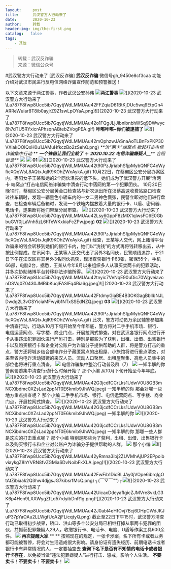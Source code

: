 ```yaml
---
layout:     post
title:      武汉警方大行动来了
date:       2020-10-23
author:     转载
header-img: img/the-first.png
catalog:   false
tags:
    - 其他
---
```


<blockquote><p>转载：武汉反诈骗<br>
来源：微信公众号</p></blockquote>

#武汉警方大行动来了
[武汉反诈骗]
**武汉反诈骗**
微信号gh_9450e8cf3caa
功能介绍对武汉市民进行反电信网络诈骗宣传防范和预警推送！

以下文章来源于两江警事，作者武汉公安孙伟
![](http://wx.qlogo.cn/mmhead/Q3auHgzwzM7Hn8kBurJD3ialyYCmQN67mAhwGtNdMsd0swVt4DZZOnw/0)**两江警事**
![]({{site.baseurl}}/postimg/La787F8fwp8Ucc5ib7GqytjWdLMMUAu42H9Qyd9zS5cJ2gvW07Ncb55JhUYZQ8SXvZa8rFoLNKOibomnBV10vt1Q.gif)![](2020-10-23
武汉警方大行动来了\\La787F8fwp8Ucc5ib7GqytjWdLMMUAu42FFZqiaD61BtKjDUc5wq9EtpGn4ARReWuiar8T8ib0ayjrZ9Z1swLpOYaA.png)![](2020-10-23
武汉警方大行动来了\\La787F8fwp8Ucc5ib7GqytjWdLMMUAu42o1FQgJLjJibnibnbhWSq9DWwyc8h7dTU5RYxicrAPhsqnABtebZVogPEA.gif)
**咔嚓咔嚓~你们被逮捕了**
![]({{site.baseurl}}/postimg/La787F8fwp8Ucc5ib7GqytjWdLMMUAu4288AYgeiarFBpc43icNuZFWEET6UP3yJhl6w3jV2rdLjezVpKIW8LmvKg.jpeg)![](2020-10-23
武汉警方大行动来了\\La787F8fwp8Ucc5ib7GqytjWdLMMUAu42mOphzwJASnaAoTLBnFxPKP30VXiakOOIQxH0u1JAMuHfkczBo2zSehQ.png)
_**治“两卡”端窝点
掀起打击电信诈骗集中行动
**_
_**一个铁箱让我们全栽了**_
＋
_**2020.10.22
电信诈骗嫌疑人**__**
合照留念**_
![]({{site.baseurl}}/postimg/La787F8fwp8Ucc5ib7GqytjWdLMMUAu42H9Qyd9zS5cJ2gvW07Ncb55JhUYZQ8SXvZa8rFoLNKOibomnBV10vt1Q.gif)
![]({{site.baseurl}}/postimg/La787F8fwp8Ucc5ib7GqytjWdLMMUAu42smsJ3HHL1sO3bnauGQZM3jjbN7KUotj4c5PNicPs03icOdLoJXVgL2Hg.gif)
**01**
![]({{site.baseurl}}/postimg/La787F8fwp8Ucc5ib7GqytjWdLMMUAu42Gh52jfOYRiaMJ9iaJEL1ZRqJKVCWJKDda3VcyxUAL7f1nTEibY9AQHyRA.png)![](2020-10-23
武汉警方大行动来了\\La787F8fwp8Ucc5ib7GqytjWdLMMUAu42t90PzJjriabhSfjpMybQNFC4oWyficXQqWsL8AQtxJqIK9KOhZWxAykA.gif)
10月22日，在蔡甸区公安分局办案区内，枣阳女子王某和她的2个同伙沮丧的低下头，她们成为了武汉警方开展“治两卡
端窝点”打击电信网络诈骗集中清查行动中落网的第一个犯罪团伙。
10月20日晚10时，蔡甸区公安分局黄金口检查站与新农派出所在汉蔡高速收费站路口检查过往车辆时，发现一辆黑色小轿车内的一女二男神色慌张，民警立即对他们进行盘查，在检查车辆后备箱时，发现一个铁箱内摆放着大量的银行卡、U盾、密码器、电话卡，遂果断将她们带至分局审查。
![]({{site.baseurl}}/postimg/La787F8fwp8Ucc5ib7GqytjWdLMMUAu42b6tHO54JiaqpxB8LLyC5M6MnfMibL6lIuvxe9PDqIZOVvKgqSVyJ9U4w.jpeg)![](2020-10-23
武汉警方大行动来了\\La787F8fwp8Ucc5ib7GqytjWdLMMUAu42Lsy6GppF8zMIX1qlwsFC6E0GbbuGVf0jLaVnh5zL6hTeWKxkiaFcZPw.jpeg)
**02**
![]({{site.baseurl}}/postimg/La787F8fwp8Ucc5ib7GqytjWdLMMUAu42Gh52jfOYRiaMJ9iaJEL1ZRqJKVCWJKDda3VcyxUAL7f1nTEibY9AQHyRA.png)![](2020-10-23
武汉警方大行动来了\\La787F8fwp8Ucc5ib7GqytjWdLMMUAu42t90PzJjriabhSfjpMybQNFC4oWyficXQqWsL8AQtxJqIK9KOhZWxAykA.gif)
经查，王某等人交代，网上赌博平台诈骗来的钱会转移到她们的银行卡内，她们以“洗钱”的方式再将钱转移出去，从中按比例提成。在讯问中，王某等人还交代出了另外3名同伙，民警顺线追踪，于21日下午在江汉区将其另外3名同伙抓获，现场查获银行卡63张，密保55个，手机66部，电脑2台，据悉，王某从今年8月以来组织多人从事买卖两卡的犯罪活动，并多次协助赌博平台转移非法诈骗所得。
![]({{site.baseurl}}/postimg/La787F8fwp8Ucc5ib7GqytjWdLMMUAu42kZGycvkNWHM7JWhTHtM4v3Ijia3muM9AvYic38JNR7YWaTMcj0QpWQng.jpeg)![](2020-10-23
武汉警方大行动来了\\La787F8fwp8Ucc5ib7GqytjWdLMMUAu42tnyic7VeNqE90uDic70WgveiavonDSVq0Z0430JMRibKuqlFASlFq4Ria6g.jpeg)![](2020-10-23
武汉警方大行动来了\\La787F8fwp8Ucc5ib7GqytjWdLMMUAu42FtdmyGiaBE4B3OKGagBbllbNJLDwdg2L3vGSYiciaMFwyib1NTxSSEdNZQ.jpeg)
**03**
![]({{site.baseurl}}/postimg/La787F8fwp8Ucc5ib7GqytjWdLMMUAu42Gh52jfOYRiaMJ9iaJEL1ZRqJKVCWJKDda3VcyxUAL7f1nTEibY9AQHyRA.png)![](2020-10-23
武汉警方大行动来了\\La787F8fwp8Ucc5ib7GqytjWdLMMUAu42t90PzJjriabhSfjpMybQNFC4oWyficXQqWsL8AQtxJqIK9KOhZWxAykA.gif)
此次，警方将动员万余民辅警参加集中清查行动，行动从10月下旬开始至今年年底，警方将对二手手机市场、银行、电信运营网点、写字楼、商业门点，开展拉网式排查。对在武汉各银行网点进行开卡从事违法犯罪团伙进行严厉打击，特别是那些为了获利，出租、出借、出售银行卡以及购买银行卡和企业对公账户为诈骗分子提供帮助的人群，将是警方打击的重点，警方还将城乡结合部电诈分子藏匿窝点的出租屋、小旅馆将进行重点清查，对来至省内电诈活动猖獗的来汉人员、流动人口聚居、出租屋聚集、高危人员集中的部位也将进行重点清查。
![]({{site.baseurl}}/postimg/La787F8fwp8Ucc5ib7GqytjWdLMMUAu42lJtduM1CDBHozicz9CicCchEKk8UUWVPsJBNRGrQdXNUh3yEzwuQRueA.png)
电信诈骗集中整治行动普及群（7）
![]({{site.baseurl}}/postimg/La787F8fwp8Ucc5ib7GqytjWdLMMUAu42G3jcdfCCrLks1UdwV0U8GB3mNCXibdmc0XZsLad2ppNT0E6kmib9JhWQ.jpeg)
一知半解的你
警察蜀黍集中清查行动什么时候开始？
那个小编
从10月下旬开始至今年年底。
![]({{site.baseurl}}/postimg/La787F8fwp8Ucc5ib7GqytjWdLMMUAu42yRmna3ibj2ZUVMhAjUP2EPpoibviaykgZ8hYVRN8fvZGMiaSDvNoibFkXLA.jpeg)![](2020-10-23
武汉警方大行动来了\\La787F8fwp8Ucc5ib7GqytjWdLMMUAu42G3jcdfCCrLks1UdwV0U8GB3mNCXibdmc0XZsLad2ppNT0E6kmib9JhWQ.jpeg)
一知半解的你
那会对哪一些地方重点排查呢？
那个小编
二手手机市场、银行、电信运营网点、写字楼、商业门点，开展拉网式排查。
![]({{site.baseurl}}/postimg/La787F8fwp8Ucc5ib7GqytjWdLMMUAu42yRmna3ibj2ZUVMhAjUP2EPpoibviaykgZ8hYVRN8fvZGMiaSDvNoibFkXLA.jpeg)![](2020-10-23
武汉警方大行动来了\\La787F8fwp8Ucc5ib7GqytjWdLMMUAu42G3jcdfCCrLks1UdwV0U8GB3mNCXibdmc0XZsLad2ppNT0E6kmib9JhWQ.jpeg)
一知半解的你
![]({{site.baseurl}}/postimg/La787F8fwp8Ucc5ib7GqytjWdLMMUAu42CvIt6wJn9QFuiaF7bVxI7aR9qyb7xrrxRJy7LVRYwdcxtsdYoiaKKrPQ.gif)![](2020-10-23
武汉警方大行动来了\\La787F8fwp8Ucc5ib7GqytjWdLMMUAu42G3jcdfCCrLks1UdwV0U8GB3mNCXibdmc0XZsLad2ppNT0E6kmib9JhWQ.jpeg)
一知半解的你
那哪一些人群是这次的打击重点呢？
那个小编
特别是那些为了获利，出租、出借、出售银行卡以及购买银行卡和企业对公账户为诈骗分子提供帮助的人群。
![]({{site.baseurl}}/postimg/La787F8fwp8Ucc5ib7GqytjWdLMMUAu42yRmna3ibj2ZUVMhAjUP2EPpoibviaykgZ8hYVRN8fvZGMiaSDvNoibFkXLA.jpeg)
那个小编
![]({{site.baseurl}}/postimg/La787F8fwp8Ucc5ib7GqytjWdLMMUAu42SjUWSNWCS5VFaoJ2TKWEMv99mWiaRwkSvFbNZMHK8V6QPCxmO4YtMVA.jpeg)![](2020-10-23
武汉警方大行动来了\\La787F8fwp8Ucc5ib7GqytjWdLMMUAu42yRmna3ibj2ZUVMhAjUP2EPpoibviaykgZ8hYVRN8fvZGMiaSDvNoibFkXLA.jpeg)![](2020-10-23
武汉警方大行动来了\\La787F8fwp8Ucc5ib7GqytjWdLMMUAu42FwFib1DicBLJAy0jVOpe6ibrqIgOtAtZibiaak2Q3hw4djgsJG7kibsrfMcQ.png)
╮(￣▽￣"")╭
![]({{site.baseurl}}/postimg/La787F8fwp8Ucc5ib7GqytjWdLMMUAu42CFRjhNsQz2nlQDV5Nh8OjVweG1ibKl7ecCvwgmVYqddycywKsHUEkmg.png)![](2020-10-23
武汉警方大行动来了\\La787F8fwp8Ucc5ib7GqytjWdLMMUAu42UicaxDdeyafIgicZJMVre8vkLG3K6p4Hen9LXXWygZfLd57rdyibDnR1g.png)![](2020-10-23
武汉警方大行动来了\\La787F8fwp8Ucc5ib7GqytjWdLMMUAu42J0abI4eHfOvj7Bcj6DHpCWdJKJuP37pYaOAu2LLWgfUoA2jFLicqtyQ.png)
截止至22日下午15时，武汉警方清查行动已取得初步战果，硚口、洪山等多个公安分局已相继打掉从事两卡犯罪的团伙，共抓获犯罪嫌疑人29人，收缴银行卡、电话卡、电脑、U盾等作案工具600余件。
![]({{site.baseurl}}/postimg/La787F8fwp8Ucc5ib7GqytjWdLMMUAu42U7q8d4E0RxDAHv5oBoyL6zQkQhhOclLlj1pZBQIpnJ72TibpP9uAibxg.jpeg)
**再次提醒大家**
**
**
按照现在的规定，一张卡涉案，名下所有卡或者业务都可能被暂停，将会对生活造成很大影响。请身份证有遗失经历、前期电话卡或者银行卡有异常情况的人，一定要抽空去
**查询下名下是否有不知情的电话卡或者银行卡存在**，以免被当做“违法犯罪嫌疑人”进行打击、惩戒，影响个人生活。
**不要卖卡**！**不要卖卡**！**不要卖卡**！
![]({{site.baseurl}}/postimg/8wBAcE4t1v75qbljLY1yGKiac3icSBRswYoxCZLBLVicrhnYpc0PRSstt5IR4icnyPCf7rHT4C22Mp7BOeB2nsH6Kw.jpeg)

